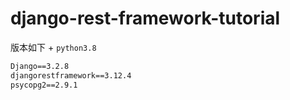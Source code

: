 # django-rest-framework-tutorial

版本如下 + `python3.8`

```txt
Django==3.2.8
djangorestframework==3.12.4
psycopg2==2.9.1
```